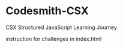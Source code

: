# Codesmith-CSX

CSX Structured JavaScript Learning Journey

instruction for challenges in index.html
